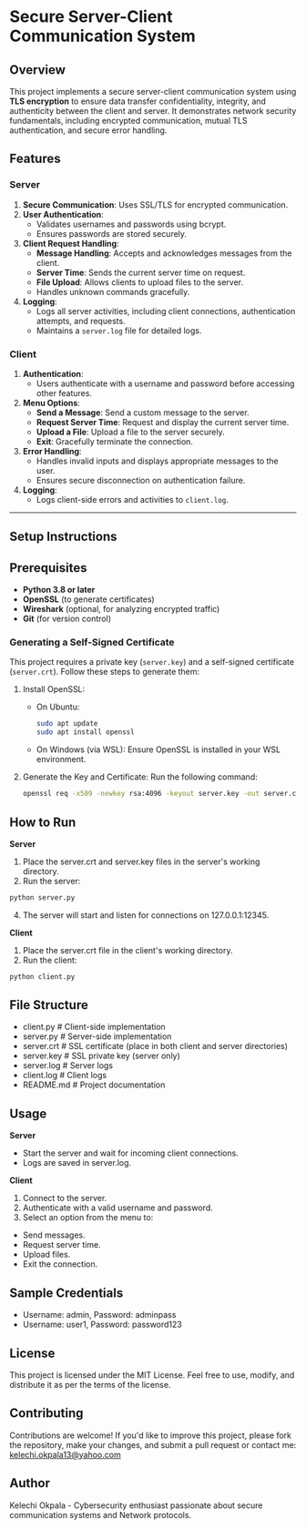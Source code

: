# **Secure Server-Client Communication System**

## **Overview**
This project implements a secure server-client communication system using **TLS encryption** to ensure data transfer confidentiality, integrity, and authenticity between the client and server. It demonstrates network security fundamentals, including encrypted communication, mutual TLS authentication, and secure error handling.

## **Features**

### Server
1. **Secure Communication**: Uses SSL/TLS for encrypted communication.
2. **User Authentication**:
   - Validates usernames and passwords using bcrypt.
   - Ensures passwords are stored securely.
3. **Client Request Handling**:
   - **Message Handling**: Accepts and acknowledges messages from the client.
   - **Server Time**: Sends the current server time on request.
   - **File Upload**: Allows clients to upload files to the server.
   - Handles unknown commands gracefully.
4. **Logging**:
   - Logs all server activities, including client connections, authentication attempts, and requests.
   - Maintains a `server.log` file for detailed logs.

### Client
1. **Authentication**: 
   - Users authenticate with a username and password before accessing other features.
2. **Menu Options**:
   - **Send a Message**: Send a custom message to the server.
   - **Request Server Time**: Request and display the current server time.
   - **Upload a File**: Upload a file to the server securely.
   - **Exit**: Gracefully terminate the connection.
3. **Error Handling**:
   - Handles invalid inputs and displays appropriate messages to the user.
   - Ensures secure disconnection on authentication failure.
4. **Logging**:
   - Logs client-side errors and activities to `client.log`.
---

## Setup Instructions

## **Prerequisites**
- **Python 3.8 or later**  
- **OpenSSL** (to generate certificates)  
- **Wireshark** (optional, for analyzing encrypted traffic)  
- **Git** (for version control)  

### Generating a Self-Signed Certificate
This project requires a private key (`server.key`) and a self-signed certificate (`server.crt`). Follow these steps to generate them:

1. Install OpenSSL:
   - On Ubuntu:
     ```bash
     sudo apt update
     sudo apt install openssl
     ```
   - On Windows (via WSL):
     Ensure OpenSSL is installed in your WSL environment.

2. Generate the Key and Certificate:
   Run the following command:
   ```bash
   openssl req -x509 -newkey rsa:4096 -keyout server.key -out server.crt -days 365 -nodes
   ```

## How to Run
**Server**
1. Place the server.crt and server.key files in the server's working directory.
2. Run the server:
```bash
python server.py
```
4. The server will start and listen for connections on 127.0.0.1:12345.
   
**Client**
1. Place the server.crt file in the client's working directory.
2. Run the client:
```bash
python client.py
```

## File Structure
- client.py          # Client-side implementation
- server.py          # Server-side implementation
- server.crt         # SSL certificate (place in both client and server directories)
- server.key         # SSL private key (server only)
- server.log         # Server logs
- client.log         # Client logs
- README.md          # Project documentation

## Usage
**Server**
- Start the server and wait for incoming client connections.
- Logs are saved in server.log.
  
**Client**
1. Connect to the server.
2. Authenticate with a valid username and password.
3. Select an option from the menu to:
- Send messages.
- Request server time.
- Upload files.
- Exit the connection.

## Sample Credentials
- Username: admin, Password: adminpass
- Username: user1, Password: password123
  
## License
This project is licensed under the MIT License. Feel free to use, modify, and distribute it as per the terms of the license.

## Contributing
Contributions are welcome! If you'd like to improve this project, please fork the repository, make your changes, and submit a pull request or contact me: kelechi.okpala13@yahoo.com

## Author
Kelechi Okpala - Cybersecurity enthusiast passionate about secure communication systems and Network protocols.
